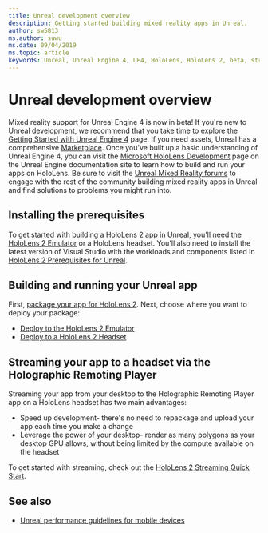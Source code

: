 ```yaml
---
title: Unreal development overview
description: Getting started building mixed reality apps in Unreal.
author: sw5813
ms.author: suwu
ms.date: 09/04/2019
ms.topic: article
keywords: Unreal, Unreal Engine 4, UE4, HoloLens, HoloLens 2, beta, streaming, remoting, mixed reality, development, getting started, new project, emulator, documentation
---
```

# Unreal development overview

Mixed reality support for Unreal Engine 4 is now in beta! If you're new to Unreal development, we recommend that you take time to explore the [Getting Started with Unreal Engine 4](https://docs.unrealengine.com/en-US/GettingStarted/index.html) page. If you need assets, Unreal has a comprehensive [Marketplace](https://www.unrealengine.com/marketplace/en-US/store). Once you've built up a basic understanding of Unreal Engine 4, you can visit the [Microsoft HoloLens Development](https://docs.unrealengine.com/en-US/Platforms/AR/HoloLens2/index.html) page on the Unreal Engine documentation site to learn how to build and run your apps on HoloLens. Be sure to visit the [Unreal Mixed Reality forums](https://forums.unrealengine.com/development-discussion/vr-ar-development) to engage with the rest of the community building mixed reality apps in Unreal and find solutions to problems you might run into.

## Installing the prerequisites

To get started with building a HoloLens 2 app in Unreal, you'll need the [HoloLens 2 Emulator](using-the-hololens-emulator.md) or a HoloLens headset. You'll also need to install the latest version of Visual Studio with the workloads and components listed in [HoloLens 2 Prerequisites for Unreal](https://docs.unrealengine.com/en-US/Platforms/AR/HoloLens2/Prerequisites/index.html).

## Building and running your Unreal app

First, [package your app for HoloLens 2](https://docs.unrealengine.com/en-US/Platforms/AR/HoloLens2/HowTo/PackageApp/index.html). Next, choose where you want to deploy your package:
* [Deploy to the HoloLens 2 Emulator](https://docs.unrealengine.com/en-US/Platforms/AR/HoloLens2/QuickStartEmulator/index.html)
* [Deploy to a HoloLens 2 Headset](https://docs.unrealengine.com/en-US/Platforms/AR/HoloLens2/QuickStartDevice/index.html)

## Streaming your app to a headset via the Holographic Remoting Player

Streaming your app from your desktop to the Holographic Remoting Player app on a HoloLens headset has two main advantages: 
* Speed up development- there's no need to repackage and upload your app each time you make a change
* Leverage the power of your desktop- render as many polygons as your desktop GPU allows, without being limited by the compute available on the headset

To get started with streaming, check out the [HoloLens 2 Streaming Quick Start](https://docs.unrealengine.com/en-US/Platforms/AR/HoloLens2/QuickStartStreaming/index.html).

## See also
* [Unreal performance guidelines for mobile devices](https://docs.unrealengine.com/en-US/Platforms/Mobile/Performance/index.html)
